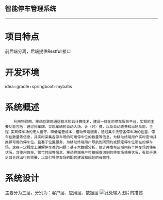 ## 智能停车管理系统
----------

# 项目特点
前后端分离，后端提供Restfull接口

# 开发环境
idea+gradle+springboot+mybatis

# 系统概述
```
    利用物联网、移动互联网通信技术和云计算技术，建设一体化的停车服务平台，实现的主要功能包括：通过扫车牌，实现车辆的自动入场、计（时）费，以及自动收费和出场功能，全程.实现停车场的无人值守，降低运营成本；借助云端服务，通过集中托管各停车场的位置、停车位数量等信息，并实时采集各停车场的可用停车位的数量等信息，为移动终端用户实时查询并推荐可用的停车位，且基于位置服务，为移动终端用户导航到所预约或预定停车位所在的停车场，这在一定程度上缓解停车难的问题；基于大数据分析，统计并发布区域内各个停车场的使用状况，含使用效率、繁忙时段等信息，移动终端用户可根据查询到的停车场使用状况，有助于满足其合理出行的需要，以及引导停车场的配套建设和规划的有效性。
```    
# 系统设计
主要分为三层，分别为：客户层、应用层、数据层
![此处输入图片的描述][1]


  [1]: https://github.com/qinjiaw2019/Software-copyright/blob/master/SmartStation/shortcut/%E6%9E%B6%E6%9E%84%E5%9B%BE.png